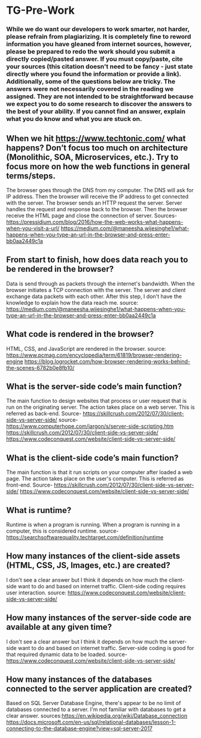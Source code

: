 # TG-Pre-Work

### While we do want our developers to work smarter, not harder, please refrain from plagiarizing.  It is completely fine to reword information you have gleaned from internet sources, however, please be prepared to redo the work should you submit a directly copied/pasted answer.  If you must copy/paste, cite your sources (this citation doesn't need to be fancy - just state directly where you found the information or provide a link).  Additionally, some of the questions below are tricky.  The answers were not necessarily covered in the reading we assigned.  They are not intended to be straightforward because we expect you to do some research to discover the answers to the best of your ability.  If you cannot find an answer, explain what you do know and what you are stuck on.  

## When we hit https://www.techtonic.com/ what happens? Don’t focus too much on architecture (Monolithic, SOA, Microservices, etc.). Try to focus more on how the web functions in general terms/steps.

The browser goes through the DNS from my computer. The DNS will ask for IP address. Then the browser will receive the IP address to get connected with the server.
The browser sends an HTTP request the server. Server handles the request and response back to the browser. Then the browser receive the HTML page and close the connection of
server.
Sources- https://pressidium.com/blog/2016/how-the-web-works-what-happens-when-you-visit-a-url/
https://medium.com/@maneesha.wijesinghe1/what-happens-when-you-type-an-url-in-the-browser-and-press-enter-bb0aa2449c1a
## From start to finish, how does data reach you to be rendered in the browser?
Data is send through as packets through the internet's bandwidth. When the browser initiates a TCP connection with the server. The server and client exchange data packets with each other.
After this step, I don't have the knowledge to explain how the data reach me.
source:
https://medium.com/@maneesha.wijesinghe1/what-happens-when-you-type-an-url-in-the-browser-and-press-enter-bb0aa2449c1a

## What code is rendered in the browser?

HTML, CSS, and JavaScript are rendered in the browser.
source: https://www.pcmag.com/encyclopedia/term/61819/browser-rendering-engine
https://blog.logrocket.com/how-browser-rendering-works-behind-the-scenes-6782b0e8fb10/
## What is the server-side code’s main function?

The main function to design websites that process or user request that is run on the originating server. The action takes place on a web server. This is referred as back-end.
Source- https://skillcrush.com/2012/07/30/client-side-vs-server-side/
source- https://www.computerhope.com/jargon/s/server-side-scripting.htm
https://skillcrush.com/2012/07/30/client-side-vs-server-side/
https://www.codeconquest.com/website/client-side-vs-server-side/

## What is the client-side code’s main function?

The main function is that it run scripts on your computer after loaded a web page.   The action takes place on the user's computer. This is referred as front-end.
Source- https://skillcrush.com/2012/07/30/client-side-vs-server-side/
https://www.codeconquest.com/website/client-side-vs-server-side/


## What is runtime?

Runtime is when a program is running. When a program is running in a computer, this is considered runtime.
source- https://searchsoftwarequality.techtarget.com/definition/runtime

## How many instances of the client-side assets (HTML, CSS, JS, Images, etc.) are created?

I don't see a clear answer but I think it depends on how much the client-side want to do and based on internet traffic.  Client-side coding requires user interaction.
source: https://www.codeconquest.com/website/client-side-vs-server-side/
## How many instances of the server-side code are available at any given time?
I don't see a clear answer but I think it depends on how much the server-side want to do and based on internet traffic. Server-side coding is good for that required dynamic data to be loaded.
source- https://www.codeconquest.com/website/client-side-vs-server-side/


## How many instances of the databases connected to the server application are created?
Based on SQL Server Database Engine, there's appear to be no limit of databases connected to a server. I'm not familiar with databases to get a clear answer.
sources:https://en.wikipedia.org/wiki/Database_connection
https://docs.microsoft.com/en-us/sql/relational-databases/lesson-1-connecting-to-the-database-engine?view=sql-server-2017
